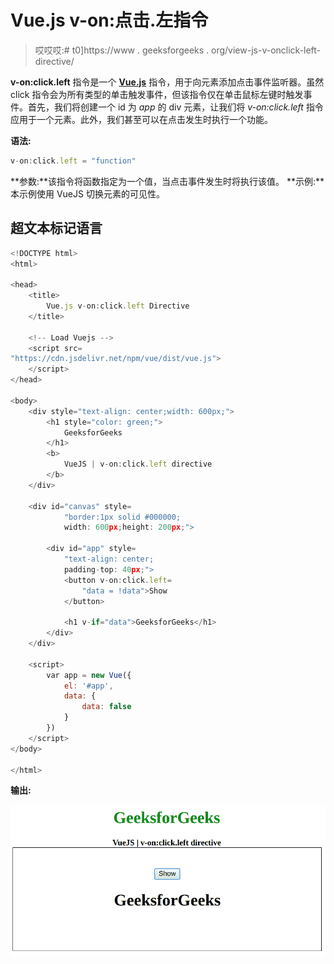 # Vue.js v-on:点击.左指令

> 哎哎哎:# t0]https://www . geeksforgeeks . org/view-js-v-onclick-left-directive/

**v-on:click.left** 指令是一个 [**Vue.js**](https://www.geeksforgeeks.org/vue-js-introduction-installation/) 指令，用于向元素添加点击事件监听器。虽然 click 指令会为所有类型的单击触发事件，但该指令仅在单击鼠标左键时触发事件。首先，我们将创建一个 id 为 *app* 的 div 元素，让我们将 *v-on:click.left* 指令应用于一个元素。此外，我们甚至可以在点击发生时执行一个功能。

**语法:**

```js
v-on:click.left = "function"
```

**参数:**该指令将函数指定为一个值，当点击事件发生时将执行该值。
**示例:**本示例使用 VueJS 切换元素的可见性。

## 超文本标记语言

```js
<!DOCTYPE html>
<html>

<head>
    <title>
        Vue.js v-on:click.left Directive
    </title>

    <!-- Load Vuejs -->
    <script src=
"https://cdn.jsdelivr.net/npm/vue/dist/vue.js">
    </script>
</head>

<body>
    <div style="text-align: center;width: 600px;">
        <h1 style="color: green;">
            GeeksforGeeks
        </h1>
        <b>
            VueJS | v-on:click.left directive
        </b>
    </div>

    <div id="canvas" style=
            "border:1px solid #000000;
            width: 600px;height: 200px;">

        <div id="app" style=
            "text-align: center; 
            padding-top: 40px;">
            <button v-on:click.left=
                "data = !data">Show
            </button>

            <h1 v-if="data">GeeksforGeeks</h1>
        </div>
    </div>

    <script>
        var app = new Vue({
            el: '#app',
            data: {
                data: false
            }
        })
    </script>
</body>

</html>      
```

**输出:**

![](img/4bc52dec04ffb5a836f6344dc30dc0c0.png)